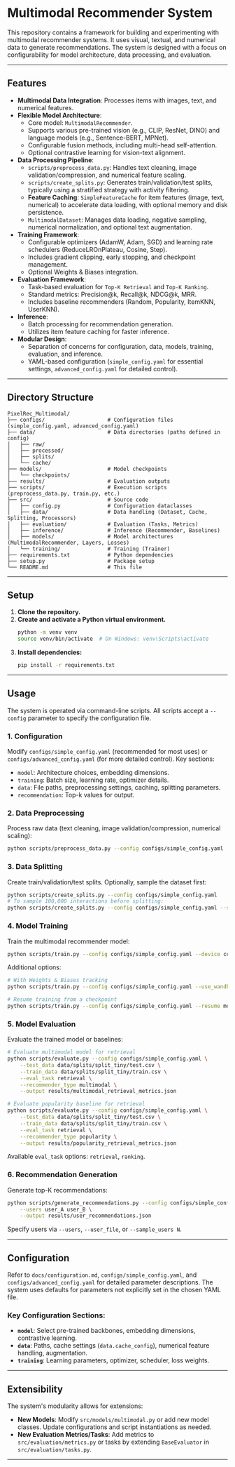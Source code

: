 # Multimodal Recommender System

This repository contains a framework for building and experimenting with multimodal recommender systems. It uses visual, textual, and numerical data to generate recommendations. The system is designed with a focus on configurability for model architecture, data processing, and evaluation.

---

## Features

* **Multimodal Data Integration**: Processes items with images, text, and numerical features.
* **Flexible Model Architecture**:
    * Core model: `MultimodalRecommender`.
    * Supports various pre-trained vision (e.g., CLIP, ResNet, DINO) and language models (e.g., Sentence-BERT, MPNet).
    * Configurable fusion methods, including multi-head self-attention.
    * Optional contrastive learning for vision-text alignment.
* **Data Processing Pipeline**:
    * `scripts/preprocess_data.py`: Handles text cleaning, image validation/compression, and numerical feature scaling.
    * `scripts/create_splits.py`: Generates train/validation/test splits, typically using a stratified strategy with activity filtering.
    * **Feature Caching**: `SimpleFeatureCache` for item features (image, text, numerical) to accelerate data loading, with optional memory and disk persistence.
    * `MultimodalDataset`: Manages data loading, negative sampling, numerical normalization, and optional text augmentation.
* **Training Framework**:
    * Configurable optimizers (AdamW, Adam, SGD) and learning rate schedulers (ReduceLROnPlateau, Cosine, Step).
    * Includes gradient clipping, early stopping, and checkpoint management.
    * Optional Weights & Biases integration.
* **Evaluation Framework**:
    * Task-based evaluation for `Top-K Retrieval` and `Top-K Ranking`.
    * Standard metrics: Precision@k, Recall@k, NDCG@k, MRR.
    * Includes baseline recommenders (Random, Popularity, ItemKNN, UserKNN).
* **Inference**:
    * Batch processing for recommendation generation.
    * Utilizes item feature caching for faster inference.
* **Modular Design**:
    * Separation of concerns for configuration, data, models, training, evaluation, and inference.
    * YAML-based configuration (`simple_config.yaml` for essential settings, `advanced_config.yaml` for detailed control).

---

## Directory Structure

```
PixelRec_Multimodal/
├── configs/                    # Configuration files (simple_config.yaml, advanced_config.yaml)
├── data/                       # Data directories (paths defined in config)
│   ├── raw/
│   ├── processed/
│   ├── splits/
│   └── cache/
├── models/                     # Model checkpoints
│   └── checkpoints/
├── results/                    # Evaluation outputs
├── scripts/                    # Execution scripts (preprocess_data.py, train.py, etc.)
├── src/                        # Source code
│   ├── config.py               # Configuration dataclasses
│   ├── data/                   # Data handling (Dataset, Cache, Splitting, Processors)
│   ├── evaluation/             # Evaluation (Tasks, Metrics)
│   ├── inference/              # Inference (Recommender, Baselines)
│   ├── models/                 # Model architectures (MultimodalRecommender, Layers, Losses)
│   └── training/               # Training (Trainer)
├── requirements.txt            # Python dependencies
├── setup.py                    # Package setup
└── README.md                   # This file
```

---

## Setup

1.  **Clone the repository.**
2.  **Create and activate a Python virtual environment.**
    ```bash
    python -m venv venv
    source venv/bin/activate  # On Windows: venv\Scripts\activate
    ```
3.  **Install dependencies:**
    ```bash
    pip install -r requirements.txt
    ```

---

## Usage

The system is operated via command-line scripts. All scripts accept a `--config` parameter to specify the configuration file.

### 1. Configuration

Modify `configs/simple_config.yaml` (recommended for most uses) or `configs/advanced_config.yaml` (for more detailed control). Key sections:
* `model`: Architecture choices, embedding dimensions.
* `training`: Batch size, learning rate, optimizer details.
* `data`: File paths, preprocessing settings, caching, splitting parameters.
* `recommendation`: Top-k values for output.

### 2. Data Preprocessing

Process raw data (text cleaning, image validation/compression, numerical scaling):
```bash
python scripts/preprocess_data.py --config configs/simple_config.yaml
```

### 3. Data Splitting

Create train/validation/test splits. Optionally, sample the dataset first:
```bash
python scripts/create_splits.py --config configs/simple_config.yaml
# To sample 100,000 interactions before splitting:
python scripts/create_splits.py --config configs/simple_config.yaml --sample_n 100000
```

### 4. Model Training

Train the multimodal recommender model:
```bash
python scripts/train.py --config configs/simple_config.yaml --device cuda
```
Additional options:
```bash
# With Weights & Biases tracking
python scripts/train.py --config configs/simple_config.yaml --use_wandb --wandb_project YourProject --wandb_entity YourUsername

# Resume training from a checkpoint
python scripts/train.py --config configs/simple_config.yaml --resume models/checkpoints/best_model.pth
```

### 5. Model Evaluation

Evaluate the trained model or baselines:
```bash
# Evaluate multimodal model for retrieval
python scripts/evaluate.py --config configs/simple_config.yaml \
    --test_data data/splits/split_tiny/test.csv \
    --train_data data/splits/split_tiny/train.csv \
    --eval_task retrieval \
    --recommender_type multimodal \
    --output results/multimodal_retrieval_metrics.json

# Evaluate popularity baseline for retrieval
python scripts/evaluate.py --config configs/simple_config.yaml \
    --test_data data/splits/split_tiny/test.csv \
    --train_data data/splits/split_tiny/train.csv \
    --eval_task retrieval \
    --recommender_type popularity \
    --output results/popularity_retrieval_metrics.json
```
Available `eval_task` options: `retrieval`, `ranking`.

### 6. Recommendation Generation

Generate top-K recommendations:
```bash
python scripts/generate_recommendations.py --config configs/simple_config.yaml \
    --users user_A user_B \
    --output results/user_recommendations.json
```
Specify users via `--users`, `--user_file`, or `--sample_users N`.

---

## Configuration

Refer to `docs/configuration.md`, `configs/simple_config.yaml`, and `configs/advanced_config.yaml` for detailed parameter descriptions. The system uses defaults for parameters not explicitly set in the chosen YAML file.

### Key Configuration Sections:

* **`model`**: Select pre-trained backbones, embedding dimensions, contrastive learning.
* **`data`**: Paths, cache settings (`data.cache_config`), numerical feature handling, augmentation.
* **`training`**: Learning parameters, optimizer, scheduler, loss weights.

---

## Extensibility

The system's modularity allows for extensions:

* **New Models**: Modify `src/models/multimodal.py` or add new model classes. Update configurations and script instantiations as needed.
* **New Evaluation Metrics/Tasks**: Add metrics to `src/evaluation/metrics.py` or tasks by extending `BaseEvaluator` in `src/evaluation/tasks.py`.

---
